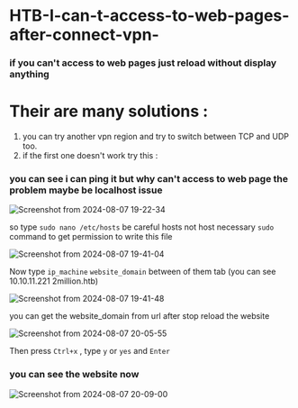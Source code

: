 # HTB-I-can-t-access-to-web-pages-after-connect-vpn-
### if you can't access to web pages just reload without display anything <br>



# Their are many solutions : <br>
1. you can try another vpn region and try to switch between TCP and UDP too.
2. if the first one doesn't work try this : <br>

### you can see i can ping it but why can't access to web page the problem maybe be localhost issue <br>

![Screenshot from 2024-08-07 19-22-34](https://github.com/user-attachments/assets/dfcc7339-29e0-4e5c-bf20-87227fdd4270) <br>

so type `sudo nano /etc/hosts` be careful hosts not host necessary `sudo` command to get permission to write this file <br>

![Screenshot from 2024-08-07 19-41-04](https://github.com/user-attachments/assets/2a3686c8-bb0b-4ebf-8b43-e4b9dcea38bd) <br>

Now type `ip_machine`  `website_domain` between of them tab (you can see 10.10.11.221  2million.htb)

![Screenshot from 2024-08-07 19-41-48](https://github.com/user-attachments/assets/011a0dbd-94bb-4264-8933-13e5dcd6a8fd) <br>

you can get the website_domain from url after stop reload the website 

![Screenshot from 2024-08-07 20-05-55](https://github.com/user-attachments/assets/1a1c8f1a-415c-4c54-ad28-9855537f9389)


Then press `Ctrl+x` , type `y` or `yes` and `Enter` <br>


### you can see the website now 

![Screenshot from 2024-08-07 20-09-00](https://github.com/user-attachments/assets/fbae0d96-d733-4ebc-bc86-053fb6530dac)




